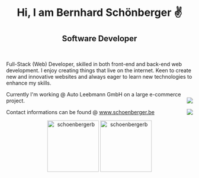 <h1 align='center'> Hi, I am Bernhard Schönberger ✌️</h1>
<h2 align='center'>Software Developer</h2>

<br />

<p>
Full-Stack (Web) Developer, skilled in both front-end and back-end web development. I enjoy creating things that live on the internet. Keen to create new and innovative websites and always eager to learn new technologies to enhance my skills.
</p>
<p>
Currently I'm working @ Auto Leebmann GmbH on a large e-commerce project. <img src="https://aleen42.github.io/badges/src/bmw.svg" style="vertical-align: middle; float: right" />
</p>

<img style="float: right" src="https://komarev.com/ghpvc/?username=schoenbergerb" /> 
Contact informations can be found @ <a href="https://www.schoenberger.be" target="_blank">www.schoenberger.be</a>


<br />

<p style="text-align: center;">
    <img align="center" src="https://github-readme-stats.vercel.app/api?username=schoenbergerb&count_private=true&show_icons=true&include_all_commits=true&hide=issues,contribs&border_radius=5&locale=en&theme=blue-green" alt="schoenbergerb" height="139"/>
    <img align="center" src="https://github-readme-stats.vercel.app/api/top-langs/?username=schoenbergerb&layout=compact&border_radius=5&theme=blue-green" alt="schoenbergerb" height="139" />
</p>

<br />






